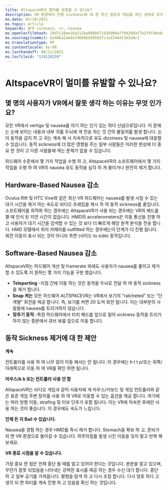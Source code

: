 ```yaml
---
title: AltspaceVR이 멀미를 유발할 수 있나요?
description: VR 환경에서 진행 sickness에 대 한 최신 질문과 대답을 최신 상태로 유지 합니다.
ms.date: 02/10/2021
ms.topic: article
keywords: 동작 sickness, vr, nausea
ms.openlocfilehash: 29d7c20ae16a212ba808b6f1d16909a7f0d29daf7e2f6fd6e8401c83cbdb2e7e
ms.sourcegitcommit: b248ba2a6da7d669b430581fc3a1544413b2e9c1
ms.translationtype: MT
ms.contentlocale: ko-KR
ms.lasthandoff: 08/11/2021
ms.locfileid: "119128159"
---
```

# <a name="will-altspacevr-cause-motion-sickness"></a>AltspaceVR이 멀미를 유발할 수 있나요?

## <a name="why-do-some-people-feel-ill-in-vr"></a>몇 명의 사용자가 VR에서 잘못 생각 하는 이유는 무엇 인가요?

모든 VR에서 vertigo 및 nausea를 야기 하는 인기 있는 하다 신념으로입니다. 이 문제는 눈에 보이는 내용과 내부 귀를 두뇌에 게 전송 하는 것 간의 불일치를 발생 합니다. 눈이 동작을 감지 하 고 귀는 계속 해 서 지속적으로 유도 dizziness 및 nausea에 대응할 수 있습니다. 동작 sickness에 더 많은 영향을 주는 일부 사람들은 이러한 현상에 더 중요 한 것이 고 다른 사람들에 게는 문제가 없을 수 있습니다. 

하드웨어 수준에서 몇 가지 작업을 수행 하 고, AltspaceVR의 소프트웨어에서 몇 가지 작업을 수행 하 여 VR의 nausea 유도 동작을 심각 하 게 줄이거나 완전히 제거 합니다.

## <a name="hardware-based-nausea-reduction"></a>Hardware-Based Nausea 감소

Oculus Rift 및 HTC Vive와 같은 최신 VR 하드웨어는 nausea를 발생 시킬 수 있는 대기 시간을 제거 하는 속도로 비디오 프레임을 제시 하 여 동작 sickness를 줄입니다. 소프트웨어를 최적화 하는 경우에는 AltspaceVR가 사용 되는 경우에는 VR의 헤드를 켤 때 인식 된 지연 시간이 없습니다. HMD의 accelerometers은 이동 통신을 진행 하 고 사용자가 대기 시간을 검색할 수 있는 것 보다 더 빠르게 해당 원격 분석을 전송 합니다. HMD 모델에서 위치 카메라를 outfitted 하는 경우에는이 단계가 더 진행 됩니다. 회전 이동이 표시 되는 것이 아니라 측면 (사이드 to side) 동작입니다.

## <a name="software-based-nausea-reduction"></a>Software-Based Nausea 감소

AltspaceVR는 하드웨어 개선 및 framerate 외에도 사용자가 nausea를 줄이고 제거할 수 있도록 지 원하는 몇 가지 기능을 구현 했습니다.

* **Teleporting** -지점 간에 이동 하는 것은 동작을 두뇌로 전달 하 여 동작 sickness을 제거 합니다.
* **Snap 켜는** 모든 하드웨어 ALTSPACEVR는 VR에서 보기의 "ratcheted" 또는 "단계별" 회전을 제공 합니다. 즉, 보기를 켜면 20 도씩 회전 됩니다. 이는 대부분의 사람들에 nausea를 트리거하지 않습니다.
* **맞추기 동작** -특정 하드웨어에서 터치 패드를 앞으로 밀어 sickness 동작을 트리거하지 않는 증분에서 큐브 뷰를 앞으로 이동 합니다. 
 
## <a name="suggestions-for-eliminating-motion-sickness"></a>동작 Sickness 제거에 대 한 제안

**계속**

컨트롤러를 사용 하 여 너무 많이 이동 해서는 안 됩니다 .이 경우에는 h t t p/또는 위쪽/아래쪽으로 이동 하 여 VR를 확인 하면 됩니다.

**마우스/k b 또는 컨트롤러 사용 안 함**

AltspaceVR는 비디오 게임과 같이 사용자에 게 마우스/키보드 및 게임 컨트롤러와 같은 표준 게임 주변 장치를 사용 하 여 VR로 이동할 수 있는 옵션을 제공 합니다. 여기에는 여러 방향 이동, strafing 및 터보 단추가 포함 됩니다. 이는 VR에 익숙한 후에만 사용 하는 것이 좋습니다. 이 경우에도 속도가 느립니다.

**언제 든 지 Bail 수 있습니다.**

Nausea을 경험 하는 경우 HMD를 즉시 제거 합니다. Stomach을 확보 하 고, 준비가 되 면 VR 환경으로 돌아갈 수 있습니다. 하루아침를 발생 시킨 이동을 잊지 말고 반복 해 보세요.

**VR 종료 시점을 알 수 있습니다.**

가장 중요 한 점은 언제 중단 될 때를 알고 있어야 한다는 것입니다. 본문을 알고 있으며, 무언가 잘못 되었음을 나타내는 강력한 표시를 제공 하는 경우 수신 대기 합니다. 중단 하 고 일부 공기를 가져옵니다. 평형을 탐색 하 고 다시 조정 합니다. 다시 양호 하다 고 생각 되 면 파티를 계속 진행 하 고 있음을 확신 하는 것입니다.